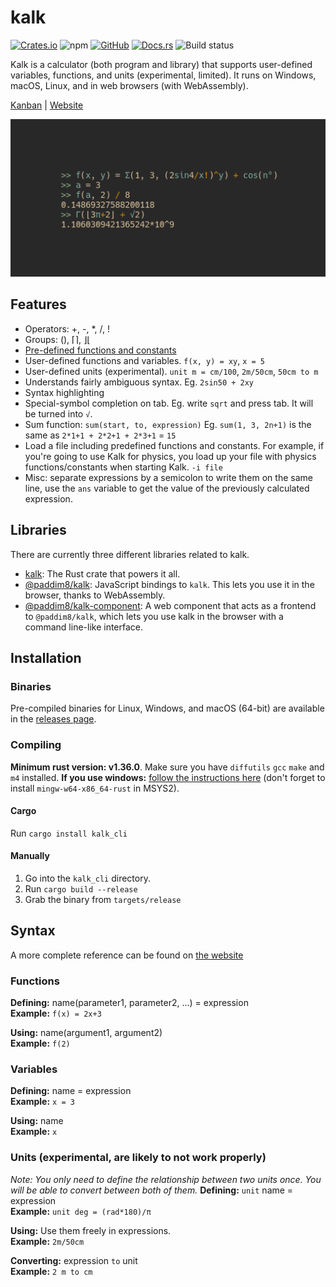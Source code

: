 # kalk
[![Crates.io](https://img.shields.io/crates/v/kalk_cli)](https://crates.io/crates/kalk_cli)
![npm](https://img.shields.io/npm/v/@paddim8/kalk)
[![GitHub](https://img.shields.io/github/license/PaddiM8/kalk)](https://github.com/PaddiM8/kalk/blob/master/LICENSE)
[![Docs.rs](https://docs.rs/kalk/badge.svg)](https://docs.rs/kalk/latest/kalk/)
![Build status](https://img.shields.io/github/workflow/status/PaddiM8/kalk/Rust?event=push&label=build%20%26%20test)


Kalk is a calculator (both program and library) that supports user-defined variables, functions, and units (experimental, limited). It runs on Windows, macOS, Linux, and in web browsers (with WebAssembly).  

[Kanban](https://kolan.strct.net/Board/4RAdMjLDz) | [Website](https://kalk.strct.net)

![](example.png)

## Features
* Operators: +, -, \*, /, !
* Groups: (), ⌈⌉, ⌋⌊
* [Pre-defined functions and constants](https://github.com/PaddiM8/kalk/blob/master/kalk/src/prelude.rs)
* User-defined functions and variables. `f(x, y) = xy`, `x = 5`
* User-defined units (experimental). `unit m = cm/100`, `2m/50cm`, `50cm to m`
* Understands fairly ambiguous syntax. Eg. `2sin50 + 2xy`
* Syntax highlighting
* Special-symbol completion on tab. Eg. write `sqrt` and press tab. It will be turned into `√`.
* Sum function: `sum(start, to, expression)` Eg. `sum(1, 3, 2n+1)` is the same as `2*1+1 + 2*2+1 + 2*3+1` = `15`
* Load a file including predefined functions and constants. For example, if you're going to use Kalk for physics, you load up your file with physics functions/constants when starting Kalk. `-i file`
* Misc: separate expressions by a semicolon to write them on the same line, use the `ans` variable to get the value of the previously calculated expression.

## Libraries

There are currently three different libraries related to kalk.
* [kalk](https://crates.io/crates/kalk): The Rust crate that powers it all.
* [@paddim8/kalk](https://www.npmjs.com/package/@paddim8/kalk): JavaScript bindings to `kalk`. This lets you use it in the browser, thanks to WebAssembly.
* [@paddim8/kalk-component](https://www.npmjs.com/package/@paddim8/kalk-component): A web component that acts as a frontend to `@paddim8/kalk`, which lets you use kalk in the browser with a command line-like interface.

## Installation
### Binaries
Pre-compiled binaries for Linux, Windows, and macOS (64-bit) are available in the [releases page](https://github.com/PaddiM8/kalk/releases).
### Compiling
**Minimum rust version: v1.36.0**. Make sure you have `diffutils` `gcc` `make` and `m4` installed. **If you use windows:** [follow the instructions here](https://docs.rs/gmp-mpfr-sys/1.2.3/gmp_mpfr_sys/index.html#building-on-windows) (don't forget to install `mingw-w64-x86_64-rust` in MSYS2).

#### Cargo
Run `cargo install kalk_cli`

#### Manually
1. Go into the `kalk_cli` directory.
2. Run `cargo build --release`
3. Grab the binary from `targets/release`

## Syntax
A more complete reference can be found on [the website](https://kalk.strct.net)

### Functions
__Defining:__ name(parameter1, parameter2, ...) = expression  
**Example:** `f(x) = 2x+3`  

__Using:__ name(argument1, argument2)  
**Example:** `f(2)`  

### Variables
__Defining:__ name = expression  
**Example:** `x = 3`  

__Using:__ name  
**Example:** `x`  

### Units (experimental, are likely to not work properly)
*Note: You only need to define the relationship between two units once. You will be able to convert between both of them.*
__Defining:__ `unit` name = expression  
**Example:** `unit deg = (rad*180)/π`  

__Using:__ Use them freely in expressions.  
**Example:** `2m/50cm`  

__Converting:__ expression `to` unit  
**Example:** `2 m to cm`  
